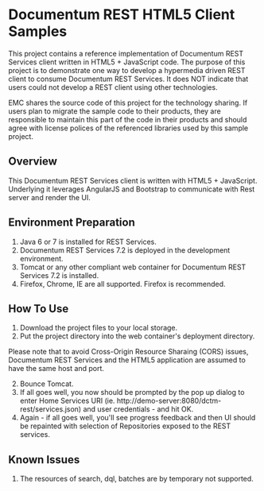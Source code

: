 Documentum REST HTML5 Client Samples
=========

This project contains a reference implementation of Documentum REST Services client written in HTML5 + JavaScript code.
The purpose of this project is to demonstrate one way to develop a hypermedia driven REST client to consume Documentum
REST Services. It does NOT indicate that users could not develop a REST client using other technologies.

EMC shares the source code of this project for the technology sharing. If users plan to migrate the sample code to their
products, they are responsible to maintain this part of the code in their products and should agree with license polices
of the referenced libraries used by this sample project.
  
## Overview
This Documentum REST Services client is written with HTML5 + JavaScript. Underlying it leverages AngularJS and Bootstrap 
to communicate with Rest server and render the UI. 

## Environment Preparation
1. Java 6 or 7 is installed for REST Services. 
2. Documentum REST Services 7.2 is deployed in the development environment.
3. Tomcat or any other compliant web container for Documentum REST Services 7.2 is installed.
3. Firefox, Chrome, IE are all supported. Firefox is recommended.

## How To Use
1. Download the project files to your local storage.
2. Put the project directory into the web container's deployment directory.

Please note that to avoid Cross-Origin Resource Sharaing (CORS) issues, Documentum REST Services and the HTML5 application are assumed to have the same host and port.

2. Bounce Tomcat.
4. If all goes well, you now should be prompted by the pop up dialog to enter Home Services URI
(ie. http://demo-server:8080/dctm-rest/services.json) and user credentials - and hit OK.
5. Again - if all goes well, you'll see progress feedback and then UI should be repainted with selection of Repositories
exposed to the REST services.

## Known Issues
1. The resources of search, dql, batches are by temporary not supported.